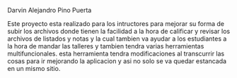 Darvin Alejandro Pino Puerta 


Este proyecto esta realizado para los intructores para mejorar su forma de subir los archivos donde tienen la facilidad a la hora de calificar y revisar los archivos de listados y notas y la cual tambien va ayudar a los estudiantes a la hora de mandar las talleres y tambien tendra varias herramientas multifuncionales. esta herramienta tendra modificaciones al transcurrir las cosas para ir mejorando la aplicacion y asi no solo se va quedar estancada en un mismo sitio.
